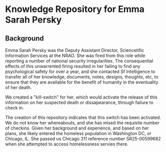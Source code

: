 # Knowledge Repository for Emma Sarah Persky

## Background

Emma Sarah Persky was the Deputy Assistant Director, Sciencetific Information Services at the NRAO. She was fired from this role while reporting a number of national security irregularities. The consequential effects of this unwarrented firing resulted in her failing to find any psychological safety for over a year, and she contacted Sf Intelligence to transfer all of her knowledge, documents, notes, designs, thoughts, etc, to ensure that they are available for the benefit of humanity in the eventuality of her death.

We created a "kill-switch" for her, which would activate the release of this information on her suspected death or dissapearance, through failure to check in.

The creation of this repository indicates that this switch has been activated. We do not know her whereabouts, and she has mised the requisite number of checkins. Given her background and experience, and based on her plans, she likely entered the homeless population in Washington DC, or Chicago, IL. She passed us Chicago 311 reference number SR25-00599682 when she attempted to access homelessness servies there.
